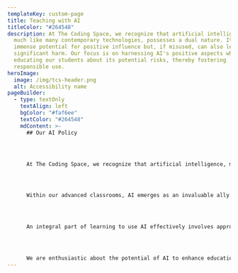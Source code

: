 ```yaml
---
templateKey: custom-page
title: Teaching with AI
titleColor: "#264548"
description: At The Coding Space, we recognize that artificial intelligence,
  much like many contemporary technologies, possesses a dual nature. It harbors
  immense potential for positive influence but, if misused, can also lead to
  significant harm. Our focus is on harnessing AI's positive aspects while
  educating our students about its potential risks, thereby fostering
  responsible use.
heroImage:
  image: /img/tcs-header.png
  alt: Accessibility name
pageBuilder:
  - type: textOnly
    textAlign: left
    bgColor: "#faf6ee"
    textColor: "#264548"
    mdContent: >-
      ## O﻿ur AI Policy




      At The Coding Space, we recognize that artificial intelligence, much like many contemporary technologies, possesses a dual nature. It harbors immense potential for positive influence but, if misused, can also lead to significant harm. Our focus is on harnessing AI's positive aspects while educating our students about its potential risks, thereby fostering responsible use.




      Within our advanced classrooms, AI emerges as an invaluable ally. It aids in deepening students' grasp of complex concepts, assists in debugging their code, and translates error messages into more understandable language. In these classes, we integrate AI's chat functionalities, utilizing platforms such as Replit for Python and JavaScript coding projects, and ChatGPT for students aged 13 and above under teacher supervision.




      An integral part of learning to use AI effectively involves approaching it with a healthy dose of skepticism. Students are taught to critically assess AI-generated outputs, conduct fact-checking, and decide whether to accept or refute these results. They learn to refine their inquiries until the AI delivers the anticipated response. These skills are not just valuable in themselves; they also require a solid foundation of underlying knowledge, which is what we aim to build in our classrooms. This foundational knowledge becomes even more robust when augmented by AI tools.




      We are enthusiastic about the potential of AI to enhance educational experiences, helping students to not only understand but also delve deeper into various subjects. Embracing these tools represents a significant step in the ongoing journey towards digital fluency, preparing our students for a future where AI is an integral part of problem-solving and innovation.
---
```

